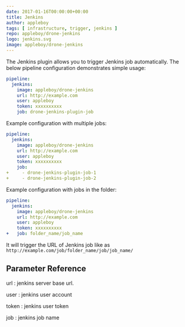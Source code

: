 ```yaml
---
date: 2017-01-16T00:00:00+00:00
title: Jenkins
author: appleboy
tags: [ infrastructure, trigger, jenkins ]
repo: appleboy/drone-jenkins
logo: jenkins.svg
image: appleboy/drone-jenkins
---
```


The Jenkins plugin allows you to trigger Jenkins job automatically. The below pipeline configuration demonstrates simple usage:

```yaml
pipeline:
  jenkins:
    image: appleboy/drone-jenkins
    url: http://example.com
    user: appleboy
    token: xxxxxxxxxx
    job: drone-jenkins-plugin-job
```

Example configuration with multiple jobs:

```yaml
pipeline:
  jenkins:
    image: appleboy/drone-jenkins
    url: http://example.com
    user: appleboy
    token: xxxxxxxxxx
    job:
+     - drone-jenkins-plugin-job-1
+     - drone-jenkins-plugin-job-2
```

Example configuration with jobs in the folder:

```yaml
pipeline:
  jenkins:
    image: appleboy/drone-jenkins
    url: http://example.com
    user: appleboy
    token: xxxxxxxxxx
+   job: folder_name/job_name
```

It will trigger the URL of Jenkins job like as `http://example.com/job/folder_name/job/job_name/`

## Parameter Reference

url
: jenkins server base url.

user
: jenkins user account

token
: jenkins user token

job
: jenkins job name
